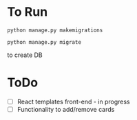# To Run
`python manage.py makemigrations`

`python manage.py migrate`

to create DB


# ToDo
- [ ] React templates front-end - in progress
- [ ] Functionality to add/remove cards
